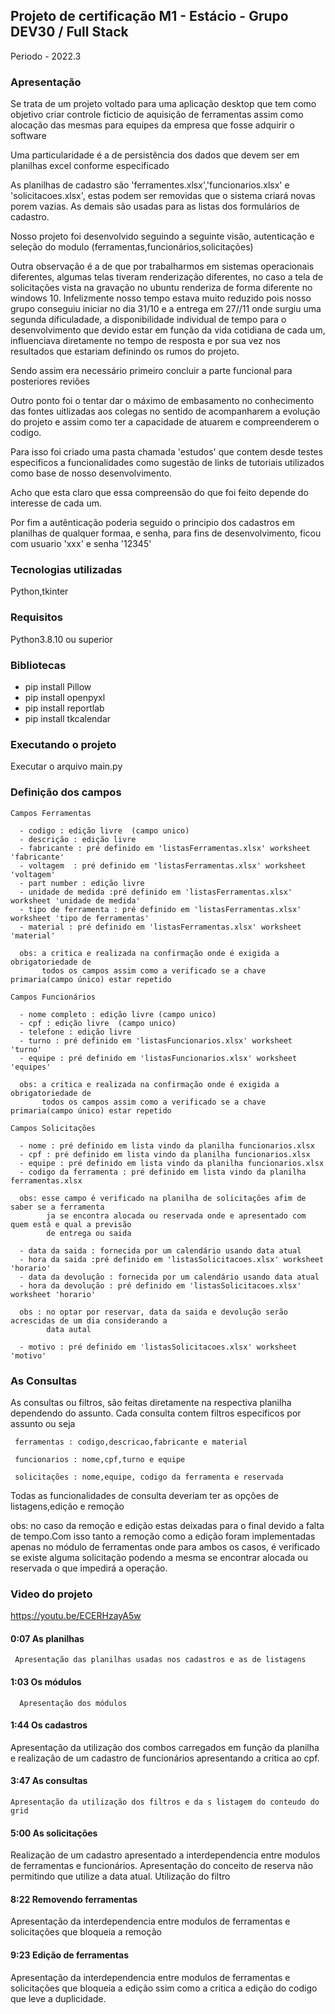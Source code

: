 ## Projeto de certificação M1 - Estácio - Grupo DEV30 / Full Stack
 
 Periodo - 2022.3


### Apresentação 

 Se trata de um projeto voltado para uma aplicação desktop que tem como objetivo criar controle ficticio de aquisição de ferramentas assim como alocação das mesmas para equipes da empresa que fosse adquirir o software 

 Uma particularidade é a de persistência dos dados que devem ser em planilhas excel conforme especificado

 As planilhas de cadastro são 'ferramentes.xlsx','funcionarios.xlsx' e 'solicitacoes.xlsx', estas podem ser removidas que o sistema criará novas porem vazias. As demais são usadas para as listas dos formulários de cadastro.

 Nosso projeto foi desenvolvido seguindo a seguinte visão, autenticação e seleção do modulo (ferramentas,funcionários,solicitações) 

 Outra observação é a de que por trabalharmos em sistemas operacionais diferentes, algumas telas tiveram renderização diferentes, no caso a tela de solicitações vista na gravação no ubuntu renderiza de forma diferente no windows 10. Infelizmente nosso tempo estava muito reduzido pois nosso grupo conseguiu iniciar no dia 31/10 e a entrega em 27//11  onde surgiu uma segunda dificuladade, a disponibilidade individual de tempo para o desenvolvimento que devido estar em função da vida cotidiana de cada um, influenciava diretamente no tempo de resposta e por sua vez nos resultados que estariam definindo os rumos do projeto.

  Sendo assim era necessário primeiro concluir a parte funcional para posteriores reviões 
 
  Outro ponto foi o tentar dar o máximo de embasamento no conhecimento das fontes uitlizadas aos colegas no sentido de 
 acompanharem a evolução do projeto e assim como ter a capacidade de atuarem e compreenderem o codigo. 
 
   Para isso foi criado uma pasta chamada 'estudos' que contem desde testes especificos a funcionalidades como sugestão de 
 links de tutoriais utilizados como base de nosso desenvolvimento.
 
 Acho que esta claro que essa compreensão do que foi feito depende do interesse de cada um.
 
 Por fim a autênticação poderia seguido o principio dos cadastros em planilhas de qualquer formaa, e senha, para fins de desenvolvimento, ficou com usuario 'xxx' e senha '12345'

### Tecnologias utilizadas

Python,tkinter
 
### Requisitos 

Python3.8.10 ou superior

### Bibliotecas

* pip install Pillow
* pip install openpyxl
* pip install reportlab
* pip install tkcalendar

### Executando o projeto

Executar o arquivo main.py

### Definição dos campos
   
    Campos Ferramentas
     
      - codigo : edição livre  (campo unico)
      - descrição : edição livre 
      - fabricante : pré definido em 'listasFerramentas.xlsx' worksheet 'fabricante'   
      - voltagem  : pré definido em 'listasFerramentas.xlsx' worksheet 'voltagem' 
      - part number : edição livre 
      - unidade de medida :pré definido em 'listasFerramentas.xlsx' worksheet 'unidade de medida' 
      - tipo de ferramenta : pré definido em 'listasFerramentas.xlsx' worksheet 'tipo de ferramentas'
      - material : pré definido em 'listasFerramentas.xlsx' worksheet 'material'
               
      obs: a critica e realizada na confirmação onde é exigida a obrigatoriedade de  
           todos os campos assim como a verificado se a chave primaria(campo único) estar repetido
           
    Campos Funcionários 

      - nome completo : edição livre (campo unico) 
      - cpf : edição livre  (campo unico)
      - telefone : edição livre 
      - turno : pré definido em 'listasFuncionarios.xlsx' worksheet 'turno' 
      - equipe : pré definido em 'listasFuncionarios.xlsx' worksheet 'equipes' 
               
      obs: a critica e realizada na confirmação onde é exigida a obrigatoriedade de  
           todos os campos assim como a verificado se a chave primaria(campo único) estar repetido
        
    Campos Solicitações
      
      - nome : pré definido em lista vindo da planilha funcionarios.xlsx 
      - cpf : pré definido em lista vindo da planilha funcionarios.xlsx 
      - equipe : pré definido em lista vindo da planilha funcionarios.xlsx
      - codigo da ferramenta : pré definido em lista vindo da planilha ferramentas.xlsx 
                
      obs: esse campo é verificado na planilha de solicitações afim de saber se a ferramenta 
            ja se encontra alocada ou reservada onde e apresentado com quem está e qual a previsão 
            de entrega ou saida
      
      - data da saida : fornecida por um calendário usando data atual 
      - hora da saida :pré definido em 'listasSolicitacoes.xlsx' worksheet 'horario'
      - data da devolução : fornecida por um calendário usando data atual 
      - hora da devolução : pré definido em 'listasSolicitacoes.xlsx' worksheet 'horario'
     
      obs : no optar por reservar, data da saida e devolução serão acrescidas de um dia considerando a
            data autal 
      
      - motivo : pré definido em 'listasSolicitacoes.xlsx' worksheet 'motivo'
        
### As Consultas 
      
   As consultas ou filtros, são feitas diretamente na respectiva planilha dependendo do assunto. Cada consulta contem 
   filtros especificos por assunto ou seja 
     
     ferramentas : codigo,descricao,fabricante e material
     
     funcionarios : nome,cpf,turno e equipe
     
     solicitações : nome,equipe, codigo da ferramenta e reservada
   
   Todas as funcionalidades de consulta deveriam ter as opçôes de listagens,edição e remoção
   
   obs: no caso da remoção e edição estas deixadas para o final devido a falta de tempo.Com isso tanto a remoção como a edição 
   foram implementadas apenas no módulo de ferramentas onde para ambos os casos, é verificado se existe alguma solicitação podendo 
   a mesma se encontrar alocada ou reservada o que impedirá a operação. 
    

### Video do projeto

https://youtu.be/ECERHzayA5w

 #### 0:07  As planilhas 
     
     Apresentação das planilhas usadas nos cadastros e as de listagens

#### 1:03 Os módulos  
    
      Apresentação dos módulos

#### 1:44 Os cadastros 

   Apresentação da utilização dos combos carregados em função da planilha e realização de um 
    cadastro de funcionários apresentando a critica ao cpf.

#### 3:47 As consultas 
 
    Apresentação da utilização dos filtros e da s listagem do conteudo do grid

#### 5:00 As solicitações

   Realização de um cadastro apresentado a interdependencia entre modulos de ferramentas e funcionários. 
   Apresentação do conceito de reserva não permitindo que utilize a data atual. Utilização do filtro
   
 
#### 8:22 Removendo ferramentas 
 
   Apresentação da interdependencia entre modulos de ferramentas e solicitações que bloqueia a remoção
  
#### 9:23 Edição de ferramentas  
   
   Apresentação da interdependencia entre modulos de ferramentas e solicitações que bloqueia 
   a edição ssim como a critica a edição do codigo que leve a duplicidade.


